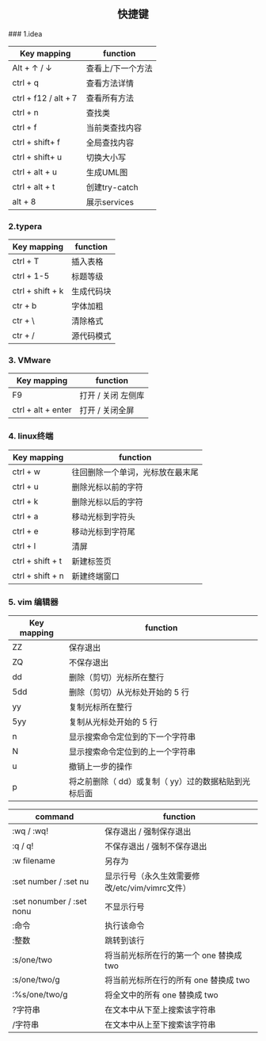 <h2><center>快捷键</center></h2>
### 1.idea

| Key mapping            | function          |
| ---------------------- | ----------------- |
| Alt  + ↑ / ↓           | 查看上/下一个方法 |
| ctrl + q               | 查看方法详情      |
| ctrl + f12  /  alt +７ | 查看所有方法      |
| ctrl + n               | 查找类            |
| ctrl + f               | 当前类查找内容    |
| ctrl + shift+ f        | 全局查找内容      |
| ctrl + shift+ u        | 切换大小写        |
| ctrl + alt + u         | 生成UML图         |
| ctrl + alt + t         | 创建try-catch     |
| alt + 8                | 展示services      |

### 2.typera

| Key mapping      | function   |
| ---------------- | ---------- |
| ctrl + T         | 插入表格   |
| ctrl + 1-5       | 标题等级   |
| ctrl + shift + k | 生成代码块 |
| ctr + b          | 字体加粗   |
| ctr + \          | 清除格式   |
| ctr + /          | 源代码模式 |

### 3. VMware

| Key mapping        | function           |
| ------------------ | ------------------ |
| F9                 | 打开 / 关闭 左侧库 |
| ctrl + alt + enter | 打开 / 关闭全屏    |

### 4. linux终端

| Key mapping      | function                         |
| ---------------- | -------------------------------- |
| ctrl + w         | 往回删除一个单词，光标放在最末尾 |
| ctrl + u         | 删除光标以前的字符               |
| ctrl + k         | 删除光标以后的字符               |
| ctrl + a         | 移动光标到字符头                 |
| ctrl + e         | 移动光标到字符尾                 |
| ctrl + l         | 清屏                             |
| ctrl + shift + t | 新建标签页                       |
| ctrl + shift + n | 新建终端窗口                     |

### 5. vim 编辑器

| Key mapping | function                                             |
| ----------- | ---------------------------------------------------- |
| ZZ          | 保存退出                                             |
| ZQ          | 不保存退出                                           |
| dd          | 删除（剪切）光标所在整行                             |
| 5dd         | 删除（剪切）从光标处开始的 5 行                      |
| yy          | 复制光标所在整行                                     |
| 5yy         | 复制从光标处开始的 5 行                              |
| n           | 显示搜索命令定位到的下一个字符串                     |
| N           | 显示搜索命令定位到的上一个字符串                     |
| u           | 撤销上一步的操作                                     |
| p           | 将之前删除（ dd）或复制（ yy）过的数据粘贴到光标后面 |

| command                     | function                                       |
| --------------------------- | ---------------------------------------------- |
| :wq   /   :wq!              | 保存退出     /     强制保存退出                |
| :q  /   q!                  | 不保存退出         /     强制不保存退出        |
| :w filename                 | 另存为                                         |
| :set number  /  :set  nu    | 显示行号（永久生效需要修改/etc/vim/vimrc文件） |
| :set nonumber  /  :set nonu | 不显示行号                                     |
| :命令                       | 执行该命令                                     |
| :整数                       | 跳转到该行                                     |
| :s/one/two                  | 将当前光标所在行的第一个 one 替换成 two        |
| :s/one/two/g                | 将当前光标所在行的所有 one 替换成 two          |
| :%s/one/two/g               | 将全文中的所有 one 替换成 two                  |
| ?字符串                     | 在文本中从下至上搜索该字符串                   |
| /字符串                     | 在文本中从上至下搜索该字符串                   |

